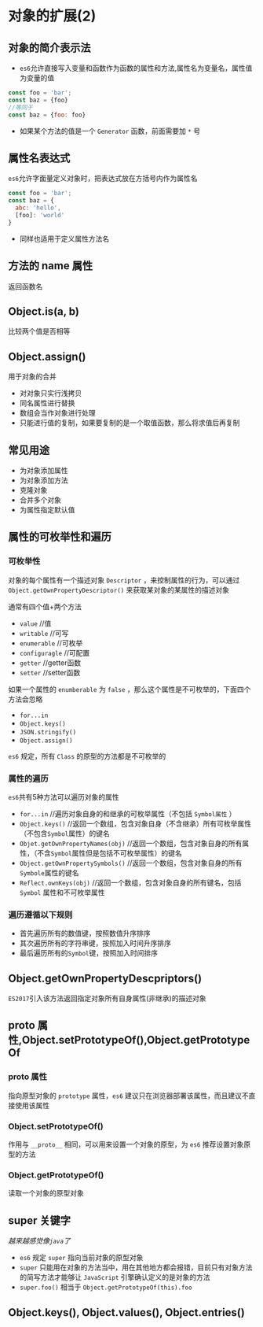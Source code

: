 # 对象的扩展(2)

## 对象的简介表示法
* `es6`允许直接写入变量和函数作为函数的属性和方法,属性名为变量名，属性值为变量的值

```javascript
const foo = 'bar';
const baz = {foo}
//等同于
const baz = {foo: foo}
```

* 如果某个方法的值是一个 `Generator` 函数，前面需要加 `*` 号

## 属性名表达式
`es6`允许字面量定义对象时，把表达式放在方括号内作为属性名

```javascript
const foo = 'bar';
const baz = {
  abc: 'hello',
  [foo]: 'world'
}
```

* 同样也适用于定义属性方法名

## 方法的 name 属性
返回函数名

## Object.is(a, b)
比较两个值是否相等

## Object.assign()
用于对象的合并


* 对对象只实行浅拷贝
* 同名属性进行替换
* 数组会当作对象进行处理
* 只能进行值的复制，如果要复制的是一个取值函数，那么将求值后再复制

## 常见用途

* 为对象添加属性
* 为对象添加方法
* 克隆对象
* 合并多个对象
* 为属性指定默认值

## 属性的可枚举性和遍历
### 可枚举性
对象的每个属性有一个描述对象 `Descriptor` ，来控制属性的行为，可以通过 `Object.getOwnPropertyDescriptor()` 来获取某对象的某属性的描述对象

通常有四个值+两个方法


* `value`	//值
* `writable`	//可写
* `enumerable`	//可枚举
* `configuragle`	//可配置
* `getter`	//getter函数
* `setter`	//setter函数

如果一个属性的 `enumberable` 为 `false` ，那么这个属性是不可枚举的，下面四个方法会忽略

* `for...in`
* `Object.keys()`
* `JSON.stringify()`
* `Object.assign()`

`es6` 规定，所有 `Class` 的原型的方法都是不可枚举的

### 属性的遍历
`es6`共有5种方法可以遍历对象的属性

* `for...in`	//遍历对象自身的和继承的可枚举属性（不包括 `Symbol属性` ）
* `Object.keys()`	//返回一个数组，包含对象自身（不含继承）所有可枚举属性（不包含`Symbol`属性）的键名
* `Objet.getOwnPropertyNames(obj)`	//返回一个数组，包含对象自身的所有属性，（不含`Symbol`属性但是包括不可枚举属性）的键名
* `Object.getOwnPropertySymbols()`	//返回一个数组，包含对象自身的所有`Symbole`属性的键名
* `Reflect.ownKeys(obj)`	//返回一个数组，包含对象自身的所有键名，包括 `Symbol` 属性和不可枚举属性

### 遍历遵循以下规则

* 首先遍历所有的数值键，按照数值升序排序
* 其次遍历所有的字符串键，按照加入时间升序排序
* 最后遍历所有的`Symbol`键，按照加入时间排序

## Object.getOwnPropertyDescpriptors()
`ES2017`引入该方法返回指定对象所有自身属性(非继承)的描述对象

## ____proto____ 属性,Object.setPrototypeOf(),Object.getPrototypeOf

### ____proto____ 属性
指向原型对象的 `prototype` 属性，`es6` 建议只在浏览器部署该属性，而且建议不直接使用该属性

### Object.setPrototypeOf()

作用与 `__proto__` 相同，可以用来设置一个对象的原型，为 `es6` 推荐设置对象原型的方法

### Object.getPrototypeOf()
读取一个对象的原型对象

## super 关键字
*越来越感觉像`java`了*


* `es6` 规定 `super` 指向当前对象的原型对象
* `super` 只能用在对象的方法当中，用在其他地方都会报错，目前只有对象方法的简写方法才能够让 `JavaScript` 引擎确认定义的是对象的方法
* `super.foo()` 相当于 `Object.getPrototypeOf(this).foo`

## Object.keys(), Object.values(), Object.entries()
